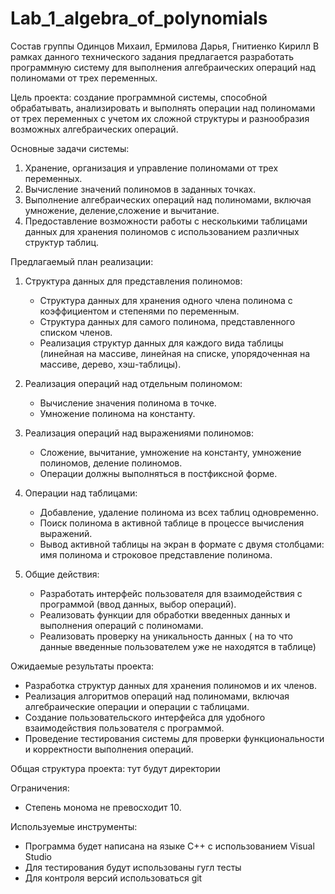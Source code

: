 # Lab_1_algebra_of_polynomials
Состав группы Одинцов Михаил, Ермилова Дарья, Гнитиенко Кирилл
В рамках данного технического задания предлагается разработать программную систему для выполнения алгебраических операций над полиномами от трех переменных.

Цель проекта: 
создание программной системы, способной обрабатывать, анализировать и выполнять операции над полиномами от трех переменных с учетом их сложной структуры и разнообразия возможных алгебраических операций.

Основные задачи системы:
1. Хранение, организация и управление полиномами от трех переменных.
2. Вычисление значений полиномов в заданных точках.
3. Выполнение алгебраических операций над полиномами, включая умножение, деление,сложение и вычитание.
4. Предоставление возможности работы с несколькими таблицами данных для хранения полиномов с использованием различных структур таблиц.

Предлагаемый план реализации:
1. Структура данных для представления полиномов:
   - Структура данных для хранения одного члена полинома с коэффициентом и степенями по переменным.
   - Структура данных для самого полинома, представленного списком членов.
   - Реализация структур данных для каждого вида таблицы (линейная на массиве, линейная на списке, упорядоченная на массиве, дерево, хэш-таблицы).

2. Реализация операций над отдельным полиномом:
   - Вычисление значения полинома в точке.
   - Умножение полинома на константу.

3. Реализация операций над выражениями полиномов:
   - Сложение, вычитание, умножение на константу, умножение полиномов, деление полиномов.
   - Операции должны выполняться в постфиксной форме.

4. Операции над таблицами:
   - Добавление, удаление полинома из всех таблиц одновременно.
   - Поиск полинома в активной таблице в процессе вычисления выражений.
   - Вывод активной таблицы на экран в формате с двумя столбцами: имя полинома и строковое представление полинома.

5. Общие действия:
   - Разработать интерфейс пользователя для взаимодействия с программой (ввод данных, выбор операций).
   - Реализовать функции для обработки введенных данных и выполнения операций с полиномами.
   - Реализовать проверку на уникальность данных ( на то что данные введенные пользователем уже не находятся в таблице)

Ожидаемые результаты проекта:
- Разработка структур данных для хранения полиномов и их членов.
- Реализация алгоритмов операций над полиномами, включая алгебраические операции и операции с таблицами.
- Создание пользовательского интерфейса для удобного взаимодействия пользователя с программой.
- Проведение тестирования системы для проверки функциональности и корректности выполнения операций.

Общая структура проекта:
тут будут директории

Ограничения:
- Степень монома не превосходит 10.

Используемые инструменты:
- Программа будет написана на языке С++ с использованием Visual Studio
- Для тестирования будут использованы гугл тесты
- Для контроля версий использоваться git

